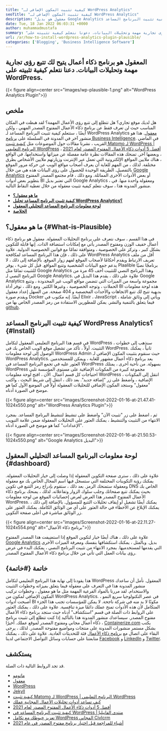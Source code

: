 ```yaml
---
title: "كيفية تثبيت المكون الإضافي لـ WordPress Analytics" 
seoTitle: "كيفية تثبيت المكون الإضافي لـ WordPress Analytics" 
description: "معقول هو بديل Google Analytics مفتوح المصدر مع ميزات على مستوى المؤسسة. برنامج تعليمي خطوة بخطوة حول كيفية تثبيت البرنامج المساعد WordPress Analytics." 
date: Tue, 18 Jan 2022 06:03:31 +0000
author: muhammadmustafa
summary: "معقول هو برنامج ذكاء أعمال يتيح لك تتبع رؤى تجارية مهمة وتحليلات البيانات. دعونا نتعلم كيفية تثبيته على WordPress." 
url: /ar/how-to-install-wordpress-analytics-plugin-plausible/
categories: ['Blogging', 'Business Intelligence Software']
---
```


## المعقول هو برنامج ذكاء أعمال يتيح لك تتبع رؤى تجارية مهمة وتحليلات البيانات. دعنا نتعلم كيفية تثبيته على WordPress.

{{< figure align=center src="images/wp-plausible-1.png" alt="WordPress Analytics Plugin">}}


## ملخص
هل لديك موقع تجاري؟ هل تتطلع إلى تتبع رؤى الأعمال المهمة؟ لقد هبطت في المكان المناسب حيث لن تعرف فقط عن برنامج ذكاء الأعمال المفتوح المصدر المهني ، ولكن أيضًا ، ستتعلم كيفية تثبيت البرنامج المساعد لـ WordPress Analytics [معقول][1]. هذا هو منشور آخر في المدونة في السلسلة على [برنامج Business Intelligence][2]. في الماضي القريب ، نشرنا مقالات حول الموضوعات مثل [كيفية تثبيت Matomo لـ WordPress | البرنامج التعليمي WordPress][3] ، [أفضل 5 أدوات ذكاء الأعمال المفتوح المصدر لعام 2021][4] ، وبعضها آخر. تمنحك هذه المقالات نظرة عامة مفصلة عن ميزاتها واستخدامها.
في الواقع ، هناك ملايين المواقع الإلكترونية التي تعمل عبر الإنترنت وزيارتهم ملايين الأشخاص بطرق مختلفة. لذلك ، من المهم للغاية أن يعرف أصحاب مواقع الويب عن حركة مرور الموقع بالتفصيل. الطريقة الوحيدة للحصول على رؤى البيانات هذه هي من خلال [Google Analytics][5] أو بعض الأدوات الأخرى المماثلة. ومع ذلك ، قام مجتمع المصدر المفتوح بتطوير بعض أدوات BI التي تعتبر بديل Google Analytics ، ومعقولة واحدة منها. في منشور المدونة هذا ، سوف نتعلم كيفية تثبيت معقولة من خلال تغطية النقاط التالية.
*  **[ما هو معقول؟][6]**  
*  **[كيفية تثبيت البرنامج المساعد تحليل WordPress Analytics؟][7]**  
*  **[لوحة معلومات البرنامج المساعد التحليلي المعقول][8]**  
*  **[الخلاصة][9]**  

## ما هو معقول؟ {#What-is-Plausible}

في هذا القسم ، سوف نتعرف على برنامج التحليلات المعقولة. معقول هو برنامج ذكاء أعمال خفيف الوزن ومفتوح المصدر يأتي مع إمكانات استضافة الذات. إنها قابلة للتكوين بشكل كبير ، وتركز على الخصوصية ، ومتوافقة تمامًا مع قوانين الخصوصية الدولية. علاوة على ذلك ، فإن هذا البرنامج المساعد لمكافحة WordPress Analytics أقل من ملف تعريف الارتباط ويقدم أحكامًا لأصحاب الموقع لفهم زوار الموقع. بالإضافة إلى ذلك ، لا يدعم جمع البيانات الشخصية وتتبع المواقع. قبل كل شيء ، يوفر Plaalible برنامجًا نصيًا للتثبيت تمامًا مثل Google Analytics وهذا البرنامج النصي للتثبيت أخف 45 مرة من البرنامج النصي لـ Google Analytics. علاوة على ذلك ، يقدم هذا البديل في Google Analytics مجموعة واسعة من الميزات التي تتضمن مواقع الويب غير المحدودة ، وتتبع الحملات ، وتوجه الخصوصية ، وغيرها الكثير.
ومع ذلك ، توفر أداة BI هذه لوحة معلومات بديهية تتيح لك تتبع الاتجاهات والأحداث المخصصة و 404 صفحة. من السهل إعداد معقول ويقدم صورة Docker أيضًا. إنه مكتوب في Elixir ، JavaScript ، ويأتي إلى وثائق شاملة فيما يتعلق بالتنمية والنشر. يمكن للمطورين الاستفادة من رمز المصدر الخاص بها من [github][10].

## كيفية تثبيت البرنامج المساعد WordPress Analytics؟ {#Install}

في قسم هذا البرنامج التعليمي المعقول لتكامل WordPress ، سنذهب إلى خطوات التثبيت.
أولاً ، تأكد من تشغيل موقع الويب الخاص بك في WordPress. ثانياً ، يمكنك الوصول إلى لوحة معلومات WordPress Admin حيث سنقوم بتثبيت المكون الإضافي لـ WordPress Analytics. يعد برنامج ذكاء أعمال مشهور للغاية ، ويمكن للمستخدمين العثور عليه في تجمع البرنامج المساعد في WordPress بسهولة. من ناحية أخرى ، يمتلك WordPress مجموعة كبيرة من المكونات الإضافية على مستوى المؤسسة تلبي احتياجات كل قسم أعمال.
الآن ، افتح لوحة معلومات WordPress ، انتقل إلى المكونات الإضافية ، واضغط على زر "إضافة جديد". بعد ذلك ، انتقل إلى شريط البحث ، واكتب "معقول" وستجد المكون الإضافي للتحليلات المعقولة أولاً في الموضع الأول كما هو موضح في الصورة أدناه.

{{< figure align=center src="images/Screenshot-2022-01-16-at-21.47.41-1024x550.png" alt="WordPress Analytics Plugin">}}

ثم ، اضغط على زر "تثبيت الآن" واضغط على تنشيط لتنشيط البرنامج المساعد. بمجرد الانتهاء من التثبيت والتنشيط ، يمكنك العثور على التحليلات المعقولة ضمن علامة التبويب "الإعدادات" كما هو موضح في الصورة أدناه.

{{< figure align=center src="images/Screenshot-2022-01-16-at-21.50.53-1024x550.png" alt="Google Analytics البديل">}}


## لوحة معلومات البرنامج المساعد التحليلي المعقول  {#dashboard}

علاوة على ذلك ، سترى صفحة التكوين المعقولة إذا وصلت إلى خيار التحليلات المعقولة. يمكنك رؤية التكوينات المختلفة التي ستسجل فيها اسم المجال الخاص بك مع معقولة ومعقولة ستمنحك الرمز. بعد ذلك ، ستقوم بإدراج رمز التتبع في تكوين DNS الخاص بك بحيث يمكنك تتبع صفحاتك وجلب سلوك الزوار وتفاعلاته. لذلك ، يمنحك برنامج ذكاء الأعمال المفتوح المصدر هذا العرض لعرض إحصائيات الموقع من لوحة معلومات WordPress. يمكنك أيضًا تشغيل أو إيقاف تحليلات التتبع للمسؤول. بالإضافة إلى ذلك ، يمكنك الإبلاغ عن الأخطاء في حالة العثور على أي من الوثائق الكاملة. يمكنك العثور على زر الوثائق مباشرة في أعلى صفحة التكوين.

{{< figure align=center src="images/Screenshot-2022-01-16-at-22.11.27-1024x554.png" alt="برنامج ذكاء الأعمال">}}

علاوة على ذلك ، هناك أيضًا خيار لتكوين الموقع إذا استضيفت هذا المصدر المفتوح [Google Analytics][5] بديل. وبالمثل ، يمكنك استكشافها بنفسك ومعرفة الميزات الأخرى التي يقدمها لمستخدميها. بمجرد الانتهاء من تثبيت البرنامج النصي ، يمكنك البدء في عرض رؤى بيانات العمل التي تأتي من خلال برنامج ذكاء الأعمال المفتوح المصدر.

## خاتمة {#خاتمة}

هذا يقودنا إلى نهاية هذا البرنامج التعليمي لتكامل WordPress المعقول. نأمل أن ساعدك منشور المدونة هذا في التعرف على معقولة فيما يتعلق بميزاته وخطوات التثبيت والاستخدام. لقد مررنا بالمواد الفرعية المهمة مثل ما هو معقول ، وخطوات تركيب المكون الإضافي لمكون من WordPress Analytics. في عصر التكنولوجيا سريع النمو ، أصبحت أدوات BI مكونًا لا بد منه في شركة ناجحة. لا يمكن للمؤسسات تجنب هذا الجزء المتكامل لأن هذه الأدوات تمنح عملك دائمًا ميزة تنافسية. علاوة على ذلك ، يمكنك العثور على الروابط ذات الصلة في قسم "استكشاف" أدناه حيث ستجد برنامج ذكاء الأعمال مفتوح المصدر. سيساعدك منشور المدونة هذا بالتأكيد إذا كنت تتطلع إلى تثبيت برنامج ذكاء أعمال مجاني ومفتوح المصدر لموقع عملك.
أخيرًا ، [Containerize.com][11] يكتب بشكل مستمر منشورات المدونة على منتجات ومواضيع مفتوحة المصدر. لذلك ، يرجى البقاء على اتصال مع [][12][برنامج ذكاء الأعمال][13][][12] فئة للتحديثات العادية. علاوة على ذلك ، يمكنك متابعتنا على حسابات وسائل التواصل الاجتماعي لدينا [Facebook][14] و [LinkedIn][15] و [Twitter][16].

## يستكشف
قد تجد الروابط التالية ذات الصلة.
  * [ماتومو][17]
  * [معقول][1]
  * [WordPress][18]
  * [Jekyll][19]
  * [كيفية تثبيت Matomo لـ WordPress | البرنامج التعليمي WordPress][3]
  * [كيف تساعد أدوات تحليلات الأعمال المجانية عملك][20]
  * [أفضل 5 أدوات ذكاء الأعمال المفتوح المصدر لعام 2021][4]
  * [كيفية تثبيت البرنامج المساعد في WordPress | منتدى الفانيليا][21]
  * [تعزيز خيوطك مع تكامل WordPress المجاني CivIcrm][22]
  * [أشياء للمراجعة قبل اختيار برنامج مفتوح المصدر في عام 2021][23]



 [1]: https://products.containerize.com/business-intelligence/plausible
 [2]: https://blog.containerize.com/category/business-intelligence-software/
 [3]: https://blog.containerize.com/blogging/how-to-install-matomo-for-wordpress-wordpress-tutorial/
 [4]: https://blog.containerize.com/business-intelligence-software/top-5-open-source-business-intelligence-solutions-of-2021/
 [5]: https://analytics.google.com/analytics/web/
 [6]: #What-is-Plausible
 [7]: #Install
 [8]: #dashboard
 [9]: #Conclusion
 [10]: https://github.com/plausible/analytics
 [11]: https://www.containerize.com/
 [12]: https://products.containerize.com/social-network-platforms/
 [13]: https://products.containerize.com/business-intelligence/
 [14]: https://web.facebook.com/containerize
 [15]: https://www.linkedin.com/company/containerize/
 [16]: https://twitter.com/containerize_co
 [17]: https://products.containerize.com/business-intelligence/matomo
 [18]: https://products.containerize.com/blogging/wordpress/
 [19]: https://products.containerize.com/blogging/jekyll/
 [20]: https://blog.containerize.com/2021/03/12/how-free-business-analytics-tools-assist-your-business/
 [21]: https://blog.containerize.com/blogging/how-to-a-install-plugin-in-wordpress-vanilla-forum/
 [22]: https://blog.containerize.com/blogging/civicrm-wordpress-integration-wordpress-tutorial/
 [23]: https://blog.containerize.com/cmdb-software/things-to-review-before-opting-open-source-software-in-2021/
